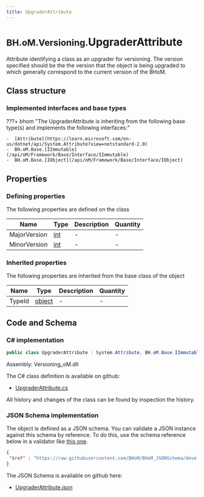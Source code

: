 ```yaml
---
title: UpgraderAttribute
---
```


# <small>BH.oM.Versioning.</small>**UpgraderAttribute**

Attribute identifying a class as an upgrader for versioning. The version specified should be the the version that the object is being upgraded to which generally correspond to the current version of the BHoM.

## Class structure

### Implemented interfaces and base types

???+ bhom "The UpgraderAttribute is inheriting from the following base type(s) and implements the following interfaces:"

    -  [Attribute](https://learn.microsoft.com/en-us/dotnet/api/System.Attribute?view=netstandard-2.0)
    -  BH.oM.Base.[IImmutable](/api/oM/Framework/Base/Interface/IImmutable)
    -  BH.oM.Base.[IObject](/api/oM/Framework/Base/Interface/IObject)


## Properties



### Defining properties

The following properties are defined on the class

| Name             | Type             | Description      | Quantity         |
|------------------|------------------|------------------|------------------|
| MajorVersion | [int](https://learn.microsoft.com/en-us/dotnet/api/System.Int32?view=netstandard-2.0) | - | - |
| MinorVersion | [int](https://learn.microsoft.com/en-us/dotnet/api/System.Int32?view=netstandard-2.0) | - | - |


### Inherited properties
The following properties are inherited from the base class of the object

| Name             | Type             | Description      | Quantity         |
|------------------|------------------|------------------|------------------|
| TypeId | [object](https://learn.microsoft.com/en-us/dotnet/api/System.Object?view=netstandard-2.0) | - | - |


## Code and Schema

### C# implementation

``` C# title="C#"
public class UpgraderAttribute : System.Attribute, BH.oM.Base.IImmutable, BH.oM.Base.IObject
```

Assembly: Versioning_oM.dll

The C# class definition is available on github:

- [UpgraderAttribute.cs](https://github.com/BHoM/BHoM/blob/develop/Versioning_oM/Attributes\UpgraderAttribute.cs)

All history and changes of the class can be found by inspection the history.
### JSON Schema implementation

The object is defined as a JSON schema. You can validate a JSON instance against this schema by reference. To do this, use the schema reference below in a validator like [this one](https://www.jsonschemavalidator.net/).

``` json title="JSON Schema"
{
 "$ref" : "https://raw.githubusercontent.com/BHoM/BHoM_JSONSchema/develop/Versioning_oM/UpgraderAttribute.json"
}
```

The JSON Schema is available on github here:

- [UpgraderAttribute.json](https://github.com/BHoM/BHoM_JSONSchema/blob/develop/Versioning_oM/UpgraderAttribute.json)
